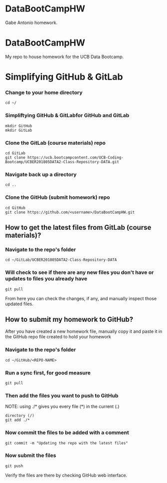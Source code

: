 # DataBootCampHW
Gabe Antonio homework.
# DataBootCampHW
My repo to house homework for the UCB Data Bootcamp. 

# Simplifying GitHub & GitLab

### Change to your home directory
```
cd ~/
```
### Simpliftying GitHub & GitLabfor GitHub and GitLab
```
mkdir GitHub
mkdir GitLab
```
### Clone the GitLab (course materials) repo
```
cd GitLab
git clone https://ucb.bootcampcontent.com/UCB-Coding-Bootcamp/UCBER201805DATA2-Class-Repository-DATA.git
```
### Navigate back up a directory
```
cd ..
```
### Clone the GitHub (submit homework) repo
```
cd GitHub
git clone https://github.com/<username>/DataBootCampHW.git
```
## How to get the latest files from GitLab (course materials)?
### Navigate to the repo's folder
```
cd ~/GitLab/UCBER201805DATA2-Class-Repository-DATA
```
### Will check to see if there are any new files you don't have or updates to files you already have 
```
git pull 
```
From here you can check the changes, if any, and manually inspect those updated files.
## How to submit my homework to GitHub?

After you have created a new homework file, manually copy it and paste it in the GitHub repo file created to hold your homework
### Navigate to the repo's folder
```
cd ~/GitHub/<REPO-NAME>
```
### Run a sync first, for good measure
```
git pull 
```
### Then add the files you want to push to GitHub
NOTE: using ./* gives you every file (*) in the current (.) 
```
directory (/)
git add ./*
```
### Now commit the files to be added with a comment
```
git commit -m "Updating the repo with the latest files"
```
### Now submit the files
```
git push 
```
Verify the files are there by checking GitHub web interface.
